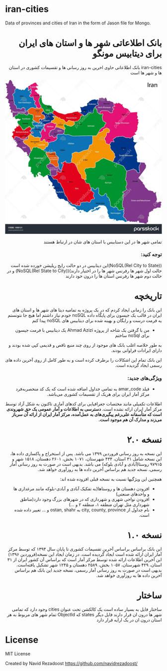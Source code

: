 # iran-cities
Data of provinces and cities of Iran in the form of Jason file for Mongo.

<div dir="rtl">
  
# بانک اطلاعاتی شهر ها و استان های ایران برای دیتابیس مونگو

iran-cities بانک اطلاعاتی حاوی اخرین به روز رسانی ها و تقسیمات کشوری در استان ها و شهر ها است

![Divisions of Iran](/images/1008121-نقشه-جمهوری-اسلامی-ایران-با-استان-های-رنگی-در-رنگ-های-روشن.jpg)
    
تمامی شهر ها در این دستابیس با استان های شان در ارتباط هستند

### توجه کنید:
 (NoSQL(Rel City to State))این دیتابیس در دو حالت رایج ریلیشن  خورده شده است حالت اول شهر ها رفرنس شهر ها را در اختیار دارند)(NoSQL(Rel State to City)) و در حالت دوم شهر ها رفرنس استان ها را درون خود دارند
    
    
# تاریخچه
این بانک را زمانی ایجاد کردم که در یک پروژه به تمامیه دیتا های شهر ها و استان های ایران در قالب یک جیسون برای پایگاه داده noSQL 
خودم نیاز داشتم اما هیچ جا نتونستم یه فرمت درست و رایگان و بهینه شده برای دیتابیس های noSQL پیدا کنم
    
    
- من با گرفتن یک شاخه از پروژه Ahmad Azizi یک دیتابیس با فرمت جیسون برای  noSql ساختم

به طور خلاصه اغلب بانک های موجود از روی چند منبع ناقص و قدیمی کپی شده بودند و دارای ایرادات فراوانی بودند.

این بانک تمام این اشکالات را برطرف کرده است و به طور کامل از روی آخرین داده های رسمی ایجاد گردیده است.



### ویژگی‌های جدید:
* فیلد amar_code به تمامی جداول اضافه شده است که یک کد منحصربه‌فرد مرکز آمار ایران برای هریک از تقسیمات کشوری می‌باشد.

اطلاعات تکمیلی مانند مختصات جغرافیایی برای کدهای آماری تاکنون به شکل آزاد توسط مرکز آمار ایران ارائه نشده است. 
**دسترسی به اطلاعات و آمار عمومی یک حق شهروندی است که متأسفانه علی‌رغم پیگیری‌های به عمل‌آمده، مرکز آمار ایران از ارائه آن سرباز می‌زند و مدارک آن هم موجود است.**

# نسخه ۲.۰
این نسخه به روز رسانی فروردین ۱۳۹۹ می باشد. پس از استخراج و پاکسازی داده ها، این نسخه شامل ۳۱ استان، ۴۳۴ شهرستان، ۱۰۷۱ بخش، ۲۶۰۱ دهستان، ۱۵۱۸ شهر و ۹۷۹۱۵ روستا(آبادی و آبادی بلوکه) می باشد. بدیهی است در صورت به روز رسانی آمار رسمی، نسخه جدید هم براساس آخرین داده ها به روزآوری خواهد شد.

همچنین این ویژگیها نسبت به نسخه قبلی افزوده شده اند:
- افزودن دهستان ها و روستاها(به تفکیک آبادی و آبادی-بلوکه مانند مرغداری ها و واحدهای صنعتی)
- افزودن نواحی شهری و شهرداری که در شهرهای بزرگ وجود دارد(مناطق شهرداری مثل تهران منطقه ۱، منطقه ۲ و ...)
- نام جداول از city, county, province به ostan, shahr و ... تغییر داده شده است.
    
# نسخه ۱.۰
این بانک براساس براساس آخرین تقسیمات کشوری تا پایان سال ۱۳۹۴ که توسط مرکز آمار ایران ارائه شده است ایجاد گردیده است. در زمان ایجاد این نسخه(فروردین ۱۳۹۶) این آخرین اطلاعات ارائه شده توسط مرکز آمار است که براساس آن  کشور ایران از ۳۱ استان، ۴۲۹ شهرستان، ۱۰۵۷ بخش، ۲۵۸۹ دهستان و ۱۲۴۵ شهر تشکیل یافته‌است. 
بدیهی است در صورت به روز رسانی آمار رسمی، نسخه جدید این بانک هم براساس آخرین داده ها به روزآوری خواهد شد.


# ساختار
ساختار فایل به بسیار ساده است یک کالکشن تحت عنوان cities وجود دارد که تمامی شهر ها درون ان قرار دارند
فایل دیگر states که ObjectId تمام شهر های مربوط به هر استان درون ان در یک ارایه قرار دارد



</div>

# License
MIT License

Created by Navid Rezadoost https://github.com/navidrezadoost/